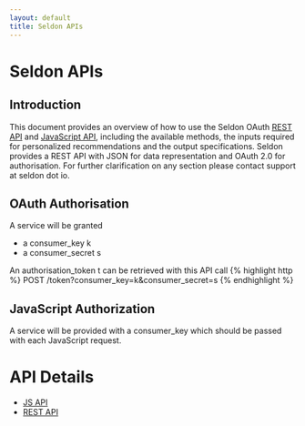 ```yaml
---
layout: default
title: Seldon APIs
---
```


# Seldon APIs

## Introduction
This document provides an overview of how to use the Seldon OAuth [REST API](api-oauth.html) and [JavaScript API](api-javascript.html), including the available methods, the inputs required for personalized recommendations and the output specifications. Seldon provides a REST API with JSON for data representation and OAuth 2.0 for authorisation. For further clarification on any section please contact support at seldon dot io.

## OAuth Authorisation

A service will be granted

* a consumer_key k
* a consumer_secret s

An authorisation_token t can be retrieved with this API call
{% highlight http %}
POST     /token?consumer_key=k&consumer_secret=s
{% endhighlight %}

## JavaScript Authorization

A service will be provided with a consumer_key which should be passed with each JavaScript request.


# API Details

* [JS API](api-javascript.html)
* [REST API](api-oauth.html)

